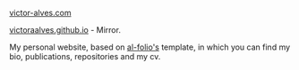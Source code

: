 [victor-alves.com](victor_alves.com)


[victoraalves.github.io](victoraalves.github.io) - Mirror.

My personal website, based on [al-folio's](https://github.com/alshedivat/al-folio) template, in which you can find my bio, publications, repositories and my cv.

